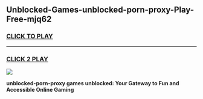 
## Unblocked-Games-unblocked-porn-proxy-Play-Free-mjq62
<h3>
<a href="https://premium76.site?title=unblocked-porn-proxy&ref=19M">CLICK TO PLAY</a></h3>
<hr>

<h3>
<a href="https://premium76.site?title=unblocked-porn-proxy&ref=19M">CLICK 2 PLAY</a>
  
</h3>

<a href="https://premium76.site?title=unblocked-porn-proxy&ref=19M"><img src="https://clearcache.store/games.png"></a>


**unblocked-porn-proxy games unblocked: Your Gateway to Fun and Accessible Online Gaming**
